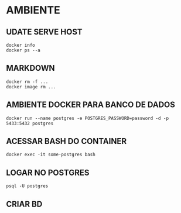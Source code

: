 # AMBIENTE

## UDATE SERVE HOST

    docker info
    docker ps --a

## MARKDOWN

    docker rm -f ...
    docker image rm ... 

## AMBIENTE DOCKER PARA BANCO DE DADOS

    docker run --name postgres -e POSTGRES_PASSWORD=password -d -p 5433:5432 postgres

## ACESSAR BASH DO CONTAINER

    docker exec -it some-postgres bash

## LOGAR NO POSTGRES

    psql -U postgres

## CRIAR BD

    
